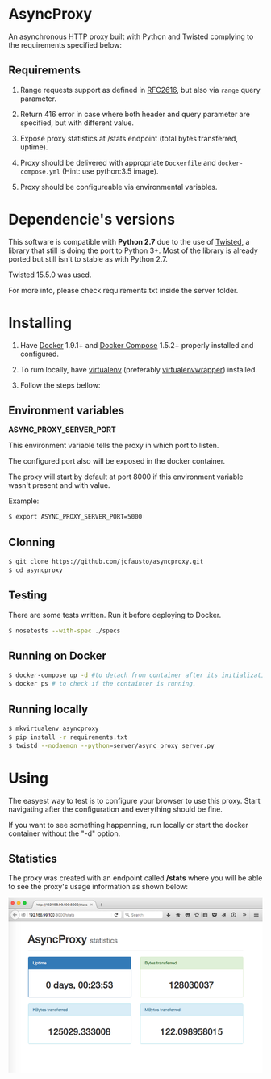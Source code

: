 # AsyncProxy

An asynchronous HTTP proxy built with Python and Twisted complying to the requirements specified below:

## Requirements

1. Range requests support as defined in [RFC2616](https://www.ietf.org/rfc/rfc2616.txt), but also via `range` query parameter.

2. Return 416 error in case where both header and query parameter are specified, but with different value.

3. Expose proxy statistics at /stats endpoint (total bytes transferred, uptime).

4. Proxy should be delivered with appropriate `Dockerfile` and `docker-compose.yml` (Hint: use python:3.5 image).

5. Proxy should be configureable via environmental variables.
 
# Dependencie's versions

This software is compatible with **Python 2.7** due to the use of [Twisted](https://twistedmatrix.com/trac/), a library that still is doing the port to Python 3+. Most of the library is already ported but still isn't to stable as with Python 2.7.

Twisted 15.5.0 was used.

For more info, please check requirements.txt inside the server folder.

# Installing

1. Have [Docker](https://www.docker.com/) 1.9.1+ and [Docker Compose](https://docs.docker.com/compose/) 1.5.2+ properly installed and configured.

2. To rum locally, have [virtualenv](https://virtualenv.readthedocs.org/en/latest/) (preferably [virtualenvwrapper](https://virtualenvwrapper.readthedocs.org/en/latest/)) installed.

3. Follow the steps bellow:

## Environment variables

**ASYNC_PROXY_SERVER_PORT**

This environment variable tells the proxy in which port to listen.

The configured port also will be exposed in the docker container.

The proxy will start by default at port 8000 if this environment variable wasn't present and with value.

Example:

```bash
$ export ASYNC_PROXY_SERVER_PORT=5000
```
## Clonning

```bash
$ git clone https://github.com/jcfausto/asyncproxy.git
$ cd asyncproxy
```
## Testing

There are some tests written. Run it before deploying to Docker.

```bash
$ nosetests --with-spec ./specs
````

## Running on Docker
```bash
$ docker-compose up -d #to detach from container after its initialization
$ docker ps # to check if the containter is running. 
```
## Running locally
```bash
$ mkvirtualenv asyncproxy
$ pip install -r requirements.txt
$ twistd --nodaemon --python=server/async_proxy_server.py
```

# Using

The easyest way to test is to configure your browser to use this proxy. Start navigating after the configuration and everything should be fine.

If you want to see something happenning, run locally or start the docker container without the "-d" option. 

## Statistics

The proxy was created with an endpoint called **/stats** where you will be able to see the proxy's usage information as shown below:

![Alt text](async-proxy-stats-endpoint.png "Proxy Statistics")
